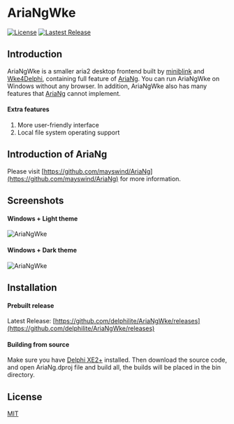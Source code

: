 # AriaNgWke
[![License](https://img.shields.io/github/license/delphilite/AriaNgWke.svg?style=flat)](https://github.com/delphilite/AriaNgWke/blob/master/LICENSE)
[![Lastest Release](https://img.shields.io/github/release/delphilite/AriaNgWke.svg?style=flat)](https://github.com/delphilite/AriaNgWke/releases)

## Introduction
AriaNgWke is a smaller aria2 desktop frontend built by [miniblink](https://github.com/weolar/miniblink49) and [Wke4Delphi](https://gitee.com/LangjiApp/Wke4Delphi), containing full feature of [AriaNg](https://github.com/mayswind/AriaNg). You can run AriaNgWke on Windows without any browser. In addition, AriaNgWke also has many features that [AriaNg](https://github.com/mayswind/AriaNg) cannot implement.

#### Extra features
1. More user-friendly interface
2. Local file system operating support

## Introduction of AriaNg
Please visit [https://github.com/mayswind/AriaNg](https://github.com/mayswind/AriaNg) for more information.

## Screenshots
#### Windows + Light theme
![AriaNgWke](https://raw.githubusercontent.com/delphilite/AriaNgWke/master/Doc/Light.png)

#### Windows + Dark theme
![AriaNgWke](https://raw.githubusercontent.com/delphilite/AriaNgWke/master/Doc/Dark.png)

## Installation
#### Prebuilt release
Latest Release: [https://github.com/delphilite/AriaNgWke/releases](https://github.com/delphilite/AriaNgWke/releases)

#### Building from source
Make sure you have [Delphi XE2+](https://www.embarcadero.com/products/delphi) installed. Then download the source code, and open AriaNg.dproj file and build all, the builds will be placed in the bin directory.

## License
[MIT](https://github.com/delphilite/AriaNgWke/blob/master/LICENSE)
